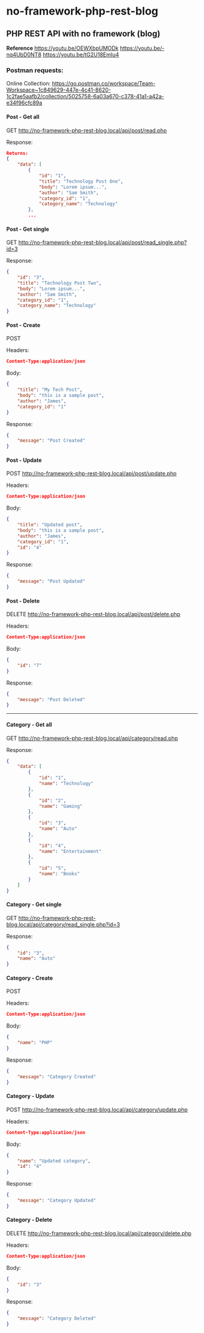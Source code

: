 # no-framework-php-rest-blog

##  PHP REST API with no framework (blog)



**Reference**
https://youtu.be/OEWXbpUMODk
https://youtu.be/-nq4UbD0NT8
https://youtu.be/tG2U18EmIu4



### **Postman requests:**

Online Collection:
https://go.postman.co/workspace/Team-Workspace~1c849629-447e-4c41-8620-1c2fae5aafb2/collection/5025758-6a03a670-c378-41a1-a42a-e34f96cfc89a



#### Post - Get all

GET http://no-framework-php-rest-blog.local/api/post/read.php

Response:


```json
Returns:
{
    "data": [
        {
            "id": "1",
            "title": "Technology Post One",
            "body": "Lorem ipsum...",
            "author": "Sam Smith",
            "category_id": "1",
            "category_name": "Technology"
        },
        ...
```



#### Post - Get single

GET http://no-framework-php-rest-blog.local/api/post/read_single.php?id=3

Response:

```json
{
    "id": "3",
    "title": "Technology Post Two",
    "body": "Lorem ipsum...",
    "author": "Sam Smith",
    "category_id": "1",
    "category_name": "Technology"
}
```



#### Post - Create

POST 

Headers:

```json
Content-Type:application/json
```

Body:

```json
{
    "title": "My Tech Post",
    "body": "this is a sample post",
    "author": "James",
    "category_id": "1"
}
```

Response:

```json
{
    "message": "Post Created"
}
```



#### Post - Update

POST http://no-framework-php-rest-blog.local/api/post/update.php

Headers:

```json
Content-Type:application/json
```

Body:

```json
{
    "title": "Updated post",
    "body": "this is a sample post",
    "author": "James",
    "category_id": "1",
    "id": "4"
}
```

Response:

```json
{
    "message": "Post Updated"
}
```



#### Post - Delete

DELETE http://no-framework-php-rest-blog.local/api/post/delete.php

Headers:

```json
Content-Type:application/json
```

Body:

```json
{
    "id": "7"
}
```

Response:

```json
{
    "message": "Post Deleted"
}
```



------



#### Category - Get all

GET http://no-framework-php-rest-blog.local/api/category/read.php

Response:


```json
{
    "data": [
        {
            "id": "1",
            "name": "Technology"
        },
        {
            "id": "2",
            "name": "Gaming"
        },
        {
            "id": "3",
            "name": "Auto"
        },
        {
            "id": "4",
            "name": "Entertainment"
        },
        {
            "id": "5",
            "name": "Books"
        }
    ]
}
```



#### Category - Get single

GET http://no-framework-php-rest-blog.local/api/category/read_single.php?id=3

Response:

```json
{
    "id": "3",
    "name": "Auto"
}
```



#### Category - Create

POST 

Headers:

```json
Content-Type:application/json
```

Body:

```json
{
    "name": "PHP"
}
```

Response:

```json
{
    "message": "Category Created"
}
```



#### Category - Update

POST http://no-framework-php-rest-blog.local/api/category/update.php

Headers:

```json
Content-Type:application/json
```

Body:

```json
{
    "name": "Updated category",
    "id": "4"
}
```

Response:

```json
{
    "message": "Category Updated"
}
```



#### Category - Delete

DELETE http://no-framework-php-rest-blog.local/api/category/delete.php

Headers:

```json
Content-Type:application/json
```

Body:

```json
{
    "id": "3"
}
```

Response:

```json
{
    "message": "Category Deleted"
}
```

